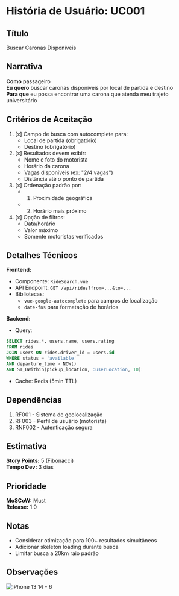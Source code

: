 
# História de Usuário: UC001

## Título
Buscar Caronas Disponíveis

## Narrativa
**Como** passageiro  
**Eu quero** buscar caronas disponíveis por local de partida e destino  
**Para que** eu possa encontrar uma carona que atenda meu trajeto universitário

## Critérios de Aceitação
1. [x] Campo de busca com autocomplete para:
   - Local de partida (obrigatório)
   - Destino (obrigatório)
2. [x] Resultados devem exibir:
   - Nome e foto do motorista
   - Horário da carona
   - Vagas disponíveis (ex: "2/4 vagas")
   - Distância até o ponto de partida
3. [x] Ordenação padrão por:
   - 1. Proximidade geográfica
   - 2. Horário mais próximo
4. [x] Opção de filtros:
   - Data/horário
   - Valor máximo
   - Somente motoristas verificados

## Detalhes Técnicos
**Frontend:**
- Componente: `RideSearch.vue`
- API Endpoint: `GET /api/rides?from=...&to=...`
- Bibliotecas:
  - `vue-google-autocomplete` para campos de localização
  - `date-fns` para formatação de horários

**Backend:**
- Query: 
```sql
SELECT rides.*, users.name, users.rating 
FROM rides 
JOIN users ON rides.driver_id = users.id
WHERE status = 'available'
AND departure_time > NOW()
AND ST_DWithin(pickup_location, :userLocation, 10)
```
- Cache: Redis (5min TTL)

## Dependências
1. RF001 - Sistema de geolocalização
2. RF003 - Perfil de usuário (motorista)
3. RNF002 - Autenticação segura

## Estimativa
**Story Points:** 5 (Fibonacci)  
**Tempo Dev:** 3 dias

## Prioridade
**MoSCoW:** Must  
**Release:** 1.0

## Notas
- Considerar otimização para 100+ resultados simultâneos
- Adicionar skeleton loading durante busca
- Limitar busca a 20km raio padrão

## Observações

![iPhone 13   14 - 6](https://github.com/user-attachments/assets/c9712a41-053d-40e8-8c72-68135ac8f758)















